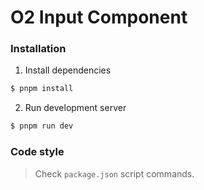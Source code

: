 # O2 Input Component

### Installation

1. Install dependencies

```bash
$ pnpm install
```

2. Run development server

```bash
$ pnpm run dev
```

### Code style

> Check `package.json` script commands.

